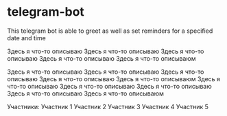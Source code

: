 # telegram-bot
This telegram bot is able to greet as well as set reminders for a specified date and time

Здесь я что-то описываю Здесь я что-то описываю Здесь я что-то описываю Здесь я что-то описываю Здесь я что-то описываюм

Здесь я что-то описываю Здесь я что-то описываю Здесь я что-то описываю Здесь я что-то описываю Здесь я что-то описываюм Здесь я что-то описываю Здесь я что-то описываю Здесь я что-то описываю Здесь я что-то описываю Здесь я что-то описываюм

Участники:
Участник 1
Участник 2
Участник 3
Участник 4
Участник 5
